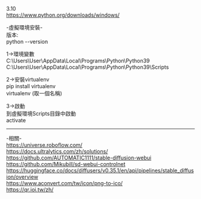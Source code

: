 3.10  
https://www.python.org/downloads/windows/  



-虛擬環境安裝-  
版本:  
python --version  
  
1->環境變數  
C:\Users\User\AppData\Local\Programs\Python\Python39  
C:\Users\User\AppData\Local\Programs\Python\Python39\Scripts  
  
2->安裝virtualenv  
pip install virtualenv  
virtualenv (取一個名稱)  
  
3->啟動  
到虛擬環境Scripts目錄中啟動  
activate  

  
----------------------------------------------------------------------------------------------------    
  
-相關-  
https://universe.roboflow.com/  
https://docs.ultralytics.com/zh/solutions/  
https://github.com/AUTOMATIC1111/stable-diffusion-webui  
https://github.com/Mikubill/sd-webui-controlnet  
https://huggingface.co/docs/diffusers/v0.35.1/en/api/pipelines/stable_diffusion/overview  
https://www.aconvert.com/tw/icon/png-to-ico/  
https://qr.ioi.tw/zh/  

